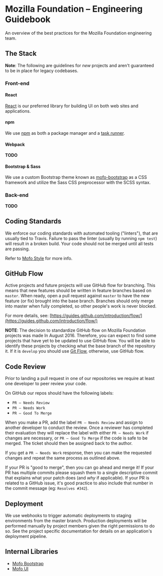 # Mozilla Foundation – Engineering Guidebook

An overview of the best practices for the Mozilla Foundation engineering team.

## The Stack

**Note**: The following are guidelines for *new* projects and aren't guaranteed to be in place for legacy codebases.

### Front-end

#### React

[React](https://facebook.github.io/react/) is our preferred library for building UI on both web sites and applications.

#### npm

We use [npm](https://www.npmjs.com/) as both a package manager and a [task runner](http://blog.keithcirkel.co.uk/how-to-use-npm-as-a-build-tool/).

#### Webpack

**TODO**

#### Bootstrap & Sass

We use a custom Bootstrap theme known as [mofo-bootstrap](https://github.com/mozilla/mofo-bootstrap) as a CSS framework and utilize the Sass CSS preprocessor with the SCSS syntax.

### Back-end

**TODO**

## Coding Standards

We enforce our coding standards with automated tooling ("linters"), that are usually tied to Travis. Failure to pass the linter (usually by running `npm test`) will result in a broken build. Your code should not be merged until all tests are passing.

Refer to [Mofo Style](https://github.com/MozillaFoundation/mofo-style) for more info.

## GitHub Flow

Active projects and future projects will use GitHub flow for branching. This means that new features should be written in feature branches based on `master`. When ready, open a pull request against `master` to have the new feature (or fix) brought into the base branch. Branches should only merge into master when fully completed, so other people's work is never blocked.

For more details, see: [https://guides.github.com/introduction/flow/](https://guides.github.com/introduction/flow/)

**NOTE**: The decision to standardize GitHub flow on Mozilla Foundation projects was made In August 2016. Therefore, you can expect to find some projects that have yet to be updated to use GitHub flow. You will be able to identify these projects by checking what the base branch of the repository it. If it is `develop` you should use [Git Flow](http://nvie.com/posts/a-successful-git-branching-model), otherwise, use GitHub flow.

## Code Review

Prior to landing a pull request in one of our repositories we require at least one developer to peer review your code.

On GitHub our repos should have the following labels:

- `PR – Needs Review`
- `PR – Needs Work`
- `PR – Good To Merge`

When you make a PR, add the label `PR – Needs Review` and assign to another developer to conduct the review. Once a reviewer has completed their evaluation they will replace the label with either `PR – Needs Work` if changes are necessary, or `PR – Good To Merge` if the code is safe to be merged. The ticket should then be assigned back to the author.

If you get a `PR – Needs Work` response, then you can make the requested changes and repeat the same process as outlined above.

If your PR is "good to merge", then you can go ahead and merge it! If your PR has multiple commits please squash them to a single descriptive commit that explains what your patch does (and *why* if applicable). If your PR is related to a GitHub issue, it's good practice to also include that number in the commit message (eg: `Resolves #342`).

## Deployment

We use webhooks to trigger automatic deployments to staging environments from the master branch. Production deployments will be performed manually by project members given the right permissions to do so. See the project specific documentation for details on an application's deployment pipeline.

## Internal Libraries

- [Mofo Bootstrap](https://github.com/mozilla/mofo-bootstrap)
- [Mofo UI](https://github.com/mozilla/mofo-ui)
